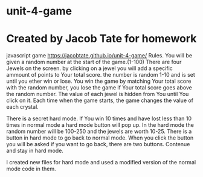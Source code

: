 # unit-4-game
# Created by Jacob Tate for homework
javascript game
https://jacobtate.github.io/unit-4-game/
Rules.
 You will be given a random number at the start of the game.(1-100)
 There are four Jewels on the screen. by clicking on a jewel you will add a specific ammount of points to Your
 total score.
 the number is random 1-10 and is set until you ether win or lose.
 You win the game by matching Your total score with the random number, you lose the game if Your total
 score goes above the random number.
 The value of each jewel is hidden from You until You click on it.
 Each time when the game starts, the game changes the value of each crystal.
 
 There is a secret hard mode.
 If You win 10 times and have lost less than 10 times in normal mode a hard mode button will pop up.
 In the hard mode the random number will be 100-250 and the jewels are worth 10-25.
 There is a button in hard mode to go back to normal mode.
 When you click the button you will be asked if you want to go back, there are two buttons.
 Contenue and stay in hard mode.
 
 I created new files for hard mode and used a modified version of the normal mode code in them.
 
